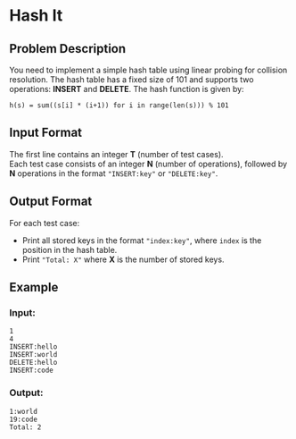 # Hash It

## Problem Description

You need to implement a simple hash table using linear probing for collision resolution. The hash table has a fixed size of 101 and supports two operations: **INSERT** and **DELETE**. The hash function is given by:

```
h(s) = sum((s[i] * (i+1)) for i in range(len(s))) % 101
```

## Input Format

The first line contains an integer **T** (number of test cases).  
Each test case consists of an integer **N** (number of operations), followed by **N** operations in the format `"INSERT:key"` or `"DELETE:key"`.

## Output Format

For each test case:
- Print all stored keys in the format `"index:key"`, where `index` is the position in the hash table.
- Print `"Total: X"` where **X** is the number of stored keys.

## Example

### Input:
```
1
4
INSERT:hello
INSERT:world
DELETE:hello
INSERT:code
```

### Output:
```
1:world
19:code
Total: 2
```

